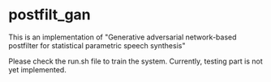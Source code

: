# postfilt_gan
This is an implementation of "Generative adversarial network-based postfilter for statistical parametric speech synthesis"

Please check the run.sh file to train the system. Currently, testing part is not yet implemented.
